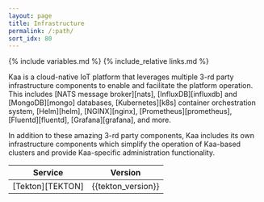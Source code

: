 ```yaml
---
layout: page
title: Infrastructure
permalink: /:path/
sort_idx: 80
---
```


{% include variables.md %}
{% include_relative links.md %}

Kaa is a cloud-native IoT platform that leverages multiple 3-rd party infrastructure components to enable and facilitate the platform operation.
This includes [NATS message broker][nats], [InfluxDB][influxdb] and [MongoDB][mongo] databases, [Kubernetes][k8s] container orchestration system, [Helm][helm], [NGINX][nginx], [Prometheus][prometheus], [Fluentd][fluentd], [Grafana][grafana], and more.

In addition to these amazing 3-rd party components, Kaa includes its own infrastructure components which simplify the operation of Kaa-based clusters and provide Kaa-specific administration functionality.

| Service          | Version            |
| ---------------- | ------------------ |
| [Tekton][TEKTON] | {{tekton_version}} |
<!-- TODO: add installer once the doc is ready -->
<!-- | [Kaa installer][TODO] | {{installer_version}} | -->
